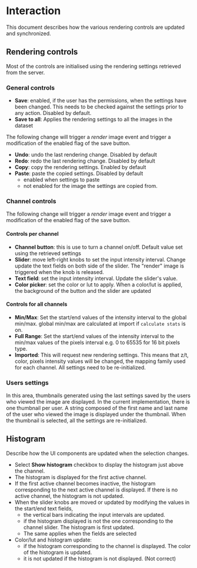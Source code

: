 # Interaction

This document describes how the various rendering controls are updated
and synchronized.

## Rendering controls

Most of the controls are initialised using the rendering settings
retrieved from the server.


### General controls
 * **Save**: enabled, if the user has the permissions, when the settings have been changed.
   This needs to be checked against the settings prior to any action. Disabled by default.
 * **Save to all**: Applies the rendering settings to all the images in the dataset

The following change will trigger a *render* image event and trigger a modification of the
enabled flag of the save button.

 * **Undo**: undo the last rendering change. Disabled by default
 * **Redo**: redo the last rendering change. Disabled by default
 * **Copy**: copy the rendering settings. Enabled by default
 * **Paste**: paste the copied settings. Disabled by default
    * enabled when settings to paste
    * not enabled for the image the settings are copied from.

 
### Channel controls

The following change will trigger a *render* image event and trigger a modification of the
enabled flag of the save button. 

#### Controls per channel

  * **Channel button**: this is use to turn a channel on/off. Default value set using the retrieved settings
  * **Slider**: move left-right knobs to set the input intensity interval. Change update the text fields on both side of the slider. The "render" image is triggered when the knob is released.
  * **Text field**: set the input intensity interval. Update the slider's value.
  * **Color picker**: set the color or lut to apply. When a color/lut is applied, the background of the button and the slider are updated

#### Controls for all channels

  * **Min/Max**: Set the start/end values of the intensity interval to the global min/max.
  global min/max are calculated at import if ``calculate stats`` is on.
  * **Full Range**: Set the start/end values of the intensity interval to the min/max values of the pixels interval e.g. 0 to 65535 for 16 bit pixels type.
  * **Imported**: This will request new rendering settings. This means that z/t, color, pixels intensity values will be changed, the mapping family used for each channel. All settings need to be re-initialized.

### Users settings

 In this area, thumbnails generated using the last settings saved by the users who viewed the image are displayed.
 In the current implementation, there is one thumbnail per user. A string composed of the first name and last name of the user who viewed the image is displayed under the thumbnail.
 When the thumbnail is selected, all the settings are re-initialized.

## Histogram

Describe how the UI components are updated when the selection changes.

 * Select **Show histogram** checkbox to display the histogram just above the channel.
 * The histogram is displayed for the first active channel.
 * If the first active channel becomes inactive, the histogram corresponding to the 
 next active channel is displayed. If there is no active channel, the histogram is not updated.
 * When the slider knobs are moved or updated by modifying  the values in the start/end text fields, 
   * the vertical bars indicating the input intervals are updated.
   * if the histogram displayed is not the one corresponding to the channel slider. The histogram is first updated.
   * The same applies when the fields are selected
 * Color/lut and histogram update:
    * if the histogram corresponding to the channel is displayed. The color of the histogram is updated.
	* it is not updated if the histogram is not displayed. (Not correct)

